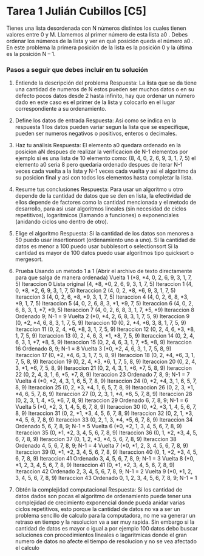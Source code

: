 # Tarea 1 Julián Cubillos [C5]

Tienes una lista desordenada con N números distintos los cuales tienen valores entre 0 y M. Llamemos al primer número de esta lista a0 . Debes ordenar los números de la lista y ver en qué posición queda el número a0 . En este problema la primera posición de la lista es la posición 0 y la última es la posición N – 1.

### Pasos a seguir que debes incluir en tu solución

1. Entiende la descripción del problema
Respuesta:  La lista que se da tiene una cantidad de numeros de N estos pueden ser muchos datos  o en su defecto pocos datos desde 2 hasta infinito, hay que ordenar un número dado en este caso es el primer de la lista y colocarlo en el lugar correspondiente a su ordenamiento.

2. Define los datos de entrada
Respuesta: Asi como se indica en la respuesta 1 los datos pueden variar segun la lista que se especifique, pueden ser numeros negativos o positivos, enteros o decimales.

3. Haz tu análisis
Respuesta: El elemento a0 quedara ordenado en la posicion aN despues de realizar la verificacion de N-1 elementos por ejemplo si es una lista de 10 elemento como: (8, 4, 0, 2, 6, 9, 3, 1, 7, 5) el elemento a0 seria 8 pero quedaria ordenado despues de iterar N-1 veces cada vuelta a la lista y N-1 veces cada vuelta y asi el algoritmo da su posicion final y asi con todos los elementos hasta completar la lista.


4. Resume tus conclusiones
Respuesta: Para usar un algoritmo u otro depende de la cantidad de datos que se den en lista, la efectividad de ellos depende de factores como la cantidad mencionada y el metodo de desarrollo, para asi usar algoritmos lineales (sin necesidad de ciclos repetitivos), logaritmicos (llamando a funciones) o exponenciales (anidando ciclos uno dentro de otro).

5. Elige el algoritmo
Respuesta: Si la cantidad de los datos son menores a 50 puedo usar insertionsort (ordenamiento uno a uno).
Si la cantidad de datos es menor a 100 puedo usar bubblesort o selectionsort
Si la cantidad es mayor de 100 datos puedo usar algoritmos tipo quicksort o mergesort.

6. Prueba Usando un metodo 1 a 1 (Abrir el archivo de texto directamente para que salga de manera ordenada)
Vuelta 1
(*8, *4, 0, 2, 6, 9, 3, 1, 7, 5)  Iteraccion 0  Lista original
(4, *8, *0, 2, 6, 9, 3, 1, 7, 5)  Iteraccion 1
(4, 0, *8, *2, 6, 9, 3, 1, 7, 5)  Iteraccion 2
(4, 0, 2, *8, *6, 9, 3, 1, 7, 5)  Iteraccion 3
(4, 0, 2, 6, *8, *9, 3, 1, 7, 5)  Iteraccion 4
(4, 0, 2, 6, 8, *3, *9, 1, 7, 5)  Iteraccion 5
(4, 0, 2, 6, 8, 3, *1, *9, 7, 5)  Iteraccion 6
(4, 0, 2, 6, 8, 3, 1, *7, *9, 5)  Iteraccion 7
(4, 0, 2, 6, 8, 3, 1, 7, *5, *9)  Iteraccion 8  Ordenado 9; N-1 = 9
Vuelta 2
(*0, *4, 2, 6, 8, 3, 1, 7, 5, 9)  Iteraccion 9
(0, *2, *4, 6, 8, 3, 1, 7, 5, 9)  Iteraccion 10
(0, 2, *4, *6, 3, 8, 1, 7, 5, 9)  Iteraccion 11
(0, 2, 4, *6, *8, 3, 1, 7, 5, 9)  Iteraccion 12
(0, 2, 4, 6, *3, *8, 1, 7, 5, 9)  Iteraccion 13
(0, 2, 4, 6, 3, *1, *8, 7, 5, 9)  Iteraccion 14
(0, 2, 4, 6, 3, 1, *7, *8, 5, 9)  Iteraccion 15
(0, 2, 4, 6, 3, 1, 7, *5, *8, 9)  Iteraccion 16 Ordenado 8, 9; N-1 = 8
Vuelta 3
(*0, *2, 4, 6, 3, 1, 7, 5, 8, 9)  Iteraccion 17
(0, *2, *4, 6, 3, 1, 7, 5, 8, 9)  Iteraccion 18
(0, 2, *4, *6, 3, 1, 7, 5, 8, 9)  Iteraccion 19
(0, 2, 4, *3, *6, 1, 7, 5, 8, 9)  Iteraccion 20
(0, 2, 4, 3, *1, *6, 7, 5, 8, 9)  Iteraccion 21
(0, 2, 4, 3, 1, *6, *7, 5, 8, 9)  Iteraccion 22
(0, 2, 4, 3, 1, 6, *5, *7, 8, 9)  Iteraccion 23 Ordenado 7, 8, 9; N-1 = 7
Vuelta 4
(*0, *2, 4, 3, 1, 6, 5, 7, 8, 9)  Iteraccion 24
(0, *2, *4, 3, 1, 6, 5, 7, 8, 9)  Iteraccion 25
(0, 2, *3, *4, 1, 6, 5, 7, 8, 9)  Iteraccion 26
(0, 2, 3, *1, *4, 6, 5, 7, 8, 9)  Iteraccion 27
(0, 2, 3, 1, *4, *6, 5, 7, 8, 9)  Iteraccion 28
(0, 2, 3, 1, 4, *5, *6, 7, 8, 9)  Iteraccion 29 Ordenado 6, 7, 8, 9; N-1 = 6
Vuelta 5
(*0, *2, 3, 1, 4, 5, 6, 7, 8, 9)  Iteraccion 30
(0, *2, *3, 1, 4, 5, 6, 7, 8, 9)  Iteraccion 31
(0, 2, *1, *3, 4, 5, 6, 7, 8, 9)  Iteraccion 32
(0, 2, 1, *3, *4, 5, 6, 7, 8, 9)  Iteraccion 33
(0, 2, 1, 3, *4, *5, 6, 7, 8, 9)  Iteraccion 34 Ordenado 5, 6, 7, 8, 9; N-1 = 5
Vuelta 6
(*0, *2, 1, 3, 4, 5, 6, 7, 8, 9)  Iteraccion 35
(0, *1, *2, 3, 4, 5, 6, 7, 8, 9)  Iteraccion 36
(0, 1, *2, *3, 4, 5, 6, 7, 8, 9)  Iteraccion 37
(0, 1, 2, *3, *4, 5, 6, 7, 8, 9)  Iteraccion 38 Ordenado 4, 5, 6, 7, 8, 9; N-1 = 4
Vuelta 7
(*0, *1, 2, 3, 4, 5, 6, 7, 8, 9)  Iteraccion 39
(0, *1, *2, 3, 4, 5, 6, 7, 8, 9)  Iteraccion 40
(0, 1, *2, *3, 4, 5, 6, 7, 8, 9)  Iteraccion 41 Ordenado 3, 4, 5, 6, 7, 8, 9; N-1 = 3
Vuelta 8
(*0, *1, 2, 3, 4, 5, 6, 7, 8, 9)  Iteraccion 41
(0, *1, *2, 3, 4, 5, 6, 7, 8, 9)  Iteraccion 42 Ordenado 2, 3, 4, 5, 6, 7, 8, 9; N-1 = 2
Vuelta 9
(*0, *1, 2, 3, 4, 5, 6, 7, 8, 9)  Iteraccion 43 Ordenado 0, 1, 2, 3, 4, 5, 6, 7, 8, 9; N-1 = 1

7. Obtén la complejidad computacional
Respuesta: Si los cantidad de datos dados son pocas el algoritmo de ordenamiento puede tener una complejidad de crecimiento exponencial donde pueda anidar varias ciclos repetitivos, esto porque la cantidad de datos no va a ser un problema sencillo de calculo para la computadora, no me va generar un retraso en tiempo y la resolucion va a ser muy rapida.
Sin embargo si la cantidad de datos es mayor o igual a por ejemplo 100 datos debo buscar soluciones con procedimientos lineales o lagaritmicas donde el gran numero de datos no afecte el tiempo de resolucion y no se vea afectado el calculo